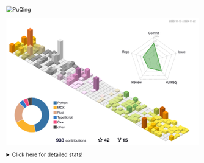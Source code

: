 ![PuQing](https://user-images.githubusercontent.com/27223114/171565019-9a56fae6-b08b-421f-99db-7e830da42371.png)

![](./profile-3d-contrib/profile-season-animate.svg)

<details>
<summary>Click here for detailed stats!</summary>

<!--START_SECTION:waka-->
![Lines of code](https://img.shields.io/badge/From%20Hello%20World%20I%27ve%20Written-1.3%20million%20lines%20of%20code-blue)

**🐱 My GitHub Data** 

> 📦 411.9 kB Used in GitHub's Storage 
 > 
> 🏆 701 Contributions in the Year 2024
 > 
> 🚫 Not Opted to Hire
 > 
> 📜 61 Public Repositories 
 > 
> 🔑 30 Private Repositories 
 > 
**I'm a Night 🦉** 

```text
🌞 Morning                501 commits         ██░░░░░░░░░░░░░░░░░░░░░░░   06.63 % 
🌆 Daytime                3241 commits        ███████████░░░░░░░░░░░░░░   42.86 % 
🌃 Evening                1677 commits        ██████░░░░░░░░░░░░░░░░░░░   22.18 % 
🌙 Night                  2142 commits        ███████░░░░░░░░░░░░░░░░░░   28.33 % 
```


📊 **This Week I Spent My Time On** 

```text
💬 Programming Languages: 
Browsing                 17 hrs 26 mins      ██████████░░░░░░░░░░░░░░░   39.16 % 
Searching                8 hrs 2 mins        █████░░░░░░░░░░░░░░░░░░░░   18.06 % 
Fish Touching            4 hrs 30 mins       ███░░░░░░░░░░░░░░░░░░░░░░   10.11 % 
GitHubing                4 hrs 12 mins       ██░░░░░░░░░░░░░░░░░░░░░░░   09.44 % 
TypeScript               3 hrs 24 mins       ██░░░░░░░░░░░░░░░░░░░░░░░   07.63 % 

🔥 Editors: 
Chrome                   36 hrs 10 mins      ████████████████████░░░░░   81.19 % 
VS Code                  6 hrs 6 mins        ███░░░░░░░░░░░░░░░░░░░░░░   13.73 % 
fish                     2 hrs 12 mins       █░░░░░░░░░░░░░░░░░░░░░░░░   04.95 % 
Obsidian                 3 mins              ░░░░░░░░░░░░░░░░░░░░░░░░░   00.13 % 

💻 Operating System: 
Mac                      42 hrs 2 mins       ████████████████████████░   94.38 % 
Linux                    2 hrs               █░░░░░░░░░░░░░░░░░░░░░░░░   04.51 % 
WSL                      29 mins             ░░░░░░░░░░░░░░░░░░░░░░░░░   01.11 % 
```


<!--END_SECTION:waka-->
</details>
